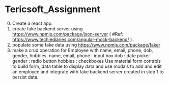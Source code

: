 # Tericsoft_Assignment
 0. Create a react app.
1. create fake backend server using https://www.npmjs.com/package/json-server
( #Ref: https://www.techiediaries.com/angular-mock-backend/ ) .
2. populate some fake data using https://www.npmjs.com/package/faker
3. make a crud operation for Employee with name, email, phone, dob, gender, hobbies.
name, email, phone : input box
dob : date picker
gender : radio button
hobbies : checkboxes
Use material form controls to build form, data table to display data and use modals to add and edit
an employee and integrate with fake backend server created in step 1 to persist data.
